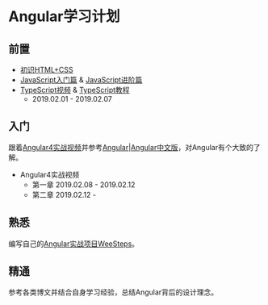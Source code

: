 # Angular学习计划

## 前置

- [初识HTML+CSS](https://www.imooc.com/learn/9)
- [JavaScript入门篇](https://www.imooc.com/learn/36) & [JavaScript进阶篇](https://www.imooc.com/learn/10)
- [TypeScript视频](http://www.imooc.com/learn/763) & [TypeScript教程](http://www.runoob.com/typescript/ts-tutorial.html)
  - 2019.02.01 - 2019.02.07

## 入门

跟着[Angular4实战视频](https://www.bilibili.com/video/av26814911)并参考[Angular](https://angular.io/)|[Angular中文版](https://angular.cn/)，对Angular有个大致的了解。

- Angular4实战视频
  - 第一章 2019.02.08 - 2019.02.12
  - 第二章 2019.02.12 - 

## 熟悉

编写自己的[Angular实战项目WeeSteps](https://github.com/Yobol/WeeSteps-frontend)。

## 精通

参考各类博文并结合自身学习经验，总结Angular背后的设计理念。